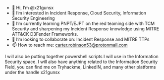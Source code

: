- 👋 Hi, I’m @x21gunsx
- 👀 I’m interested in Incident Response, Cloud Security, Information Security Engineering
- 🌱 I’m currently learning PNPT/EJPT on the red teaming side with TCM Security and sharpening my Incident Response knowledge using MITRE ATT&CK D3Fender Frameworks.
- 💞️ I’m looking to collaborate on: Incident Response and MITRE TTPs
- 📫 How to reach me: carter.robinson53@protonmail.com

<!---
x21gunsx/x21gunsx is a ✨ special ✨ repository because its `README.md` (this file) appears on your GitHub profile.
You can click the Preview link to take a look at your changes.
--->
I will also be putting together powershell scripts I will use in the Information Security space.
I will also have anything related to the Information Security Field, you can find me on Tryhackme, LinkedIN, and many other platforms under the handle x21gunsx
